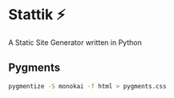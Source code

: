 # Stattik :zap:

A Static Site Generator written in Python

## Pygments
```bash
pygmentize -S monokai -f html > pygments.css
```
